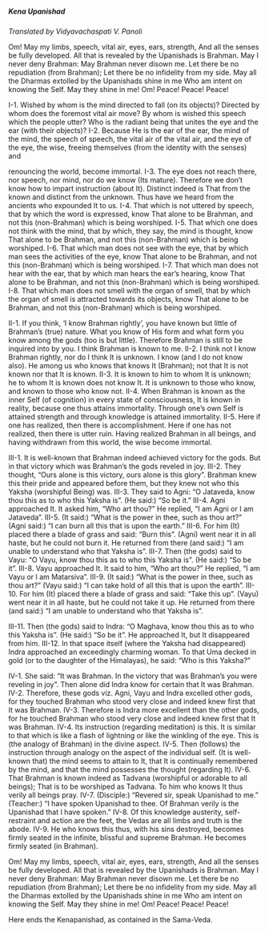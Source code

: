 ##### Kena Upanishad

_Translated by Vidyavachaspati V. Panoli_

Om! May my limbs, speech, vital air, eyes, ears, strength,
And all the senses be fully developed.
All that is revealed by the Upanishads is Brahman.
May I never deny Brahman:
May Brahman never disown me.
Let there be no repudiation (from Brahman);
Let there be no infidelity from my side.
May all the Dharmas extolled by the Upanishads shine in me
Who am intent on knowing the Self.
May they shine in me!
Om! Peace! Peace! Peace!

I-1. Wished by whom is the mind directed to fall (on its objects)? Directed by whom does the foremost
vital air move? By whom is wished this speech which the people utter? Who is the radiant being that
unites the eye and the ear (with their objects)?
I-2. Because He is the ear of the ear, the mind of the mind, the speech of speech, the vital air of the vital
air, and the eye of the eye, the wise, freeing themselves (from the identity with the senses) and


renouncing the world, become immortal.
I-3. The eye does not reach there, nor speech, nor mind, nor do we know (Its mature). Therefore we
don’t know how to impart instruction (about It). Distinct indeed is That from the known and distinct
from the unknown. Thus have we heard from the ancients who expounded It to us.
I-4. That which is not uttered by speech, that by which the word is expressed, know That alone to be
Brahman, and not this (non-Brahman) which is being worshiped.
I-5. That which one does not think with the mind, that by which, they say, the mind is thought, know
That alone to be Brahman, and not this (non-Brahman) which is being worshiped.
I-6. That which man does not see with the eye, that by which man sees the activities of the eye, know
That alone to be Brahman, and not this (non-Brahman) which is being worshiped.
I-7. That which man does not hear with the ear, that by which man hears the ear’s hearing, know That
alone to be Brahman, and not this (non-Brahman) which is being worshiped.
I-8. That which man does not smell with the organ of smell, that by which the organ of smell is
attracted towards its objects, know That alone to be Brahman, and not this (non-Brahman) which is
being worshiped.

II-1. If you think, ‘I know Brahman rightly’, you have known but little of Brahman’s (true) nature.
What you know of His form and what form you know among the gods (too is but little). Therefore
Brahman is still to be inquired into by you. I think Brahman is known to me.
II-2. I think not I know Brahman rightly, nor do I think It is unknown. I know (and I do not know also).
He among us who knows that knows It (Brahman); not that It is not known nor that It is known.
II-3. It is known to him to whom It is unknown; he to whom It is known does not know It. It is
unknown to those who know, and known to those who know not.
II-4. When Brahman is known as the inner Self (of cognition) in every state of consciousness, It is
known in reality, because one thus attains immortality. Through one’s own Self is attained strength and
through knowledge is attained immortality.
II-5. Here if one has realized, then there is accomplishment. Here if one has not realized, then there is
utter ruin. Having realized Brahman in all beings, and having withdrawn from this world, the wise
become immortal.

III-1. It is well-known that Brahman indeed achieved victory for the gods. But in that victory which
was Brahman’s the gods reveled in joy.
III-2. They thought, “Ours alone is this victory, ours alone is this glory”. Brahman knew this their pride
and appeared before them, but they knew not who this Yaksha (worshipful Being) was.
III-3. They said to Agni: “O Jataveda, know thou this as to who this Yaksha is”. (He said:) “So be it.”
III-4. Agni approached It. It asked him, “Who art thou?” He replied, “I am Agni or I am Jataveda”.
III-5. (It said:) “What is the power in thee, such as thou art?” (Agni said:) “I can burn all this that is
upon the earth.”
III-6. For him (It) placed there a blade of grass and said: “Burn this”. (Agni) went near it in all haste,
but he could not burn it. He returned from there (and said:) “I am unable to understand who that Yaksha
is”.
III-7. Then (the gods) said to Vayu: “O Vayu, know thou this as to who this Yaksha is”. (He said:) “So
be it”.
III-8. Vayu approached It. It said to him, “Who art thou?” He replied, “I am Vayu or I am Matarsiva”.
III-9. (It said:) “What is the power in thee, such as thou art?” (Vayu said:) “I can take hold of all this
that is upon the earth”.
III-10. For him (It) placed there a blade of grass and said: “Take this up”. (Vayu) went near it in all
haste, but he could not take it up. He returned from there (and said:) “I am unable to understand who
that Yaksha is”.


III-11. Then (the gods) said to Indra: “O Maghava, know thou this as to who this Yaksha is”. (He said:)
“So be it”. He approached It, but It disappeared from him.
III-12. In that space itself (where the Yaksha had disappeared) Indra approached an exceedingly
charming woman. To that Uma decked in gold (or to the daughter of the Himalayas), he said: “Who is
this Yaksha?”

IV-1. She said: “It was Brahman. In the victory that was Brahman’s you were reveling in joy”. Then
alone did Indra know for certain that It was Brahman.
IV-2. Therefore, these gods viz. Agni, Vayu and Indra excelled other gods, for they touched Brahman
who stood very close and indeed knew first that It was Brahman.
IV-3. Therefore is Indra more excellent than the other gods, for he touched Brahman who stood very
close and indeed knew first that It was Brahman.
IV-4. Its instruction (regarding meditation) is this. It is similar to that which is like a flash of lightning
or like the winkling of the eye. This is (the analogy of Brahman) in the divine aspect.
IV-5. Then (follows) the instruction through analogy on the aspect of the individual self. (It is well-
known that) the mind seems to attain to It, that It is continually remembered by the mind, and that the
mind possesses the thought (regarding It).
IV-6. That Brahman is known indeed as Tadvana (worshipful or adorable to all beings); That is to be
worshiped as Tadvana. To him who knows It thus verily all beings pray.
IV-7. (Disciple:) “Revered sir, speak Upanishad to me.” (Teacher:) “I have spoken Upanishad to thee.
Of Brahman verily is the Upanishad that I have spoken.”
IV-8. Of this knowledge austerity, self-restraint and action are the feet, the Vedas are all limbs and truth
is the abode.
IV-9. He who knows this thus, with his sins destroyed, becomes firmly seated in the infinite, blissful
and supreme Brahman. He becomes firmly seated (in Brahman).

Om! May my limbs, speech, vital air, eyes, ears, strength,
And all the senses be fully developed.
All that is revealed by the Upanishads is Brahman.
May I never deny Brahman:
May Brahman never disown me.
Let there be no repudiation (from Brahman);
Let there be no infidelity from my side.
May all the Dharmas extolled by the Upanishads shine in me
Who am intent on knowing the Self.
May they shine in me!
Om! Peace! Peace! Peace!

Here ends the Kenapanishad, as contained in the Sama-Veda.
